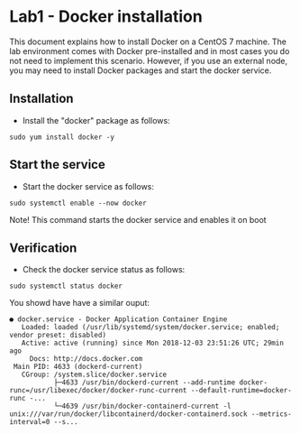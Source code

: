 # Lab1 - Docker installation
This document explains how to install Docker on a CentOS 7 machine.
The lab environment comes with Docker pre-installed and in most cases you do not need to implement this scenario. However, if you use an external node, you may need to install Docker packages and start the docker service.

## Installation
- Install the "docker" package as follows:

```
sudo yum install docker -y
```

## Start the service
- Start the docker service as follows:

```
sudo systemctl enable --now docker
```
Note! This command starts the docker service and enables it on boot

## Verification
- Check the docker service status as follows:

```
sudo systemctl status docker
```

You showd have have a similar ouput:

```
● docker.service - Docker Application Container Engine
   Loaded: loaded (/usr/lib/systemd/system/docker.service; enabled; vendor preset: disabled)
   Active: active (running) since Mon 2018-12-03 23:51:26 UTC; 29min ago
     Docs: http://docs.docker.com
 Main PID: 4633 (dockerd-current)
   CGroup: /system.slice/docker.service
           ├─4633 /usr/bin/dockerd-current --add-runtime docker-runc=/usr/libexec/docker/docker-runc-current --default-runtime=docker-runc -...
           └─4639 /usr/bin/docker-containerd-current -l unix:///var/run/docker/libcontainerd/docker-containerd.sock --metrics-interval=0 --s...
```
